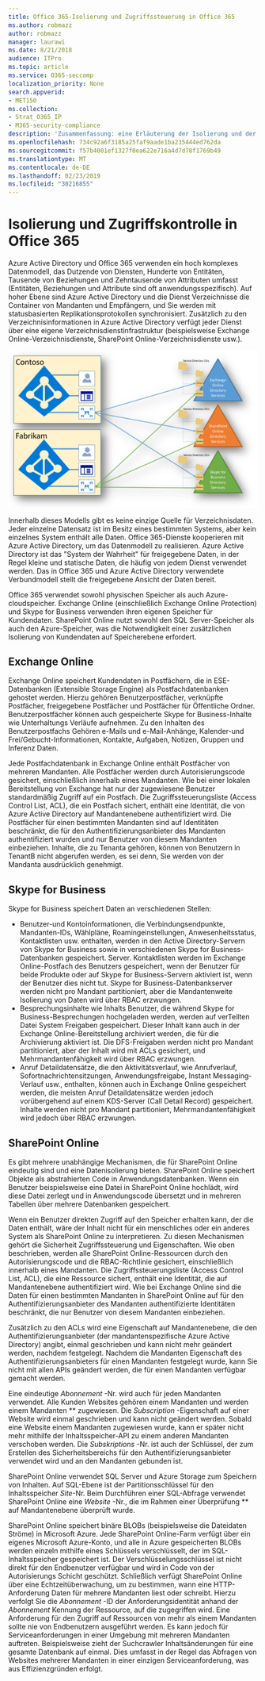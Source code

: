 ```yaml
---
title: Office 365-Isolierung und Zugriffssteuerung in Office 365
ms.author: robmazz
author: robmazz
manager: laurawi
ms.date: 8/21/2018
audience: ITPro
ms.topic: article
ms.service: O365-seccomp
localization_priority: None
search.appverid:
- MET150
ms.collection:
- Strat_O365_IP
- M365-security-compliance
description: 'Zusammenfassung: eine Erläuterung der Isolierung und der Zugriffssteuerung in den verschiedenen Anwendungen von Office 365.'
ms.openlocfilehash: 734c92a6f3185a25faf9aade1ba235444ed762da
ms.sourcegitcommit: f57b4001ef1327f0ea622e716a4d7d78f1769b49
ms.translationtype: MT
ms.contentlocale: de-DE
ms.lasthandoff: 02/23/2019
ms.locfileid: "30216855"
---
```

# <a name="isolation-and-access-control-in-office-365"></a>Isolierung und Zugriffskontrolle in Office 365

Azure Active Directory und Office 365 verwenden ein hoch komplexes Datenmodell, das Dutzende von Diensten, Hunderte von Entitäten, Tausende von Beziehungen und Zehntausende von Attributen umfasst (Entitäten, Beziehungen und Attribute sind oft anwendungsspezifisch). Auf hoher Ebene sind Azure Active Directory und die Dienst Verzeichnisse die Container von Mandanten und Empfängern, und Sie werden mit statusbasierten Replikationsprotokollen synchronisiert. Zusätzlich zu den Verzeichnisinformationen in Azure Active Directory verfügt jeder Dienst über eine eigene Verzeichnisdienstinfrastruktur (beispielsweise Exchange Online-Verzeichnisdienste, SharePoint Online-Verzeichnisdienste usw.). 
 
![Office 365-Mandantendaten Synchronisierung](media/office-365-isolation-tenant-data-sync.png)

Innerhalb dieses Modells gibt es keine einzige Quelle für Verzeichnisdaten. Jeder einzelne Datensatz ist im Besitz eines bestimmten Systems, aber kein einzelnes System enthält alle Daten. Office 365-Dienste kooperieren mit Azure Active Directory, um das Datenmodell zu realisieren. Azure Active Directory ist das "System der Wahrheit" für freigegebene Daten, in der Regel kleine und statische Daten, die häufig von jedem Dienst verwendet werden. Das in Office 365 und Azure Active Directory verwendete Verbundmodell stellt die freigegebene Ansicht der Daten bereit.

Office 365 verwendet sowohl physischen Speicher als auch Azure-cloudspeicher. Exchange Online (einschließlich Exchange Online Protection) und Skype for Business verwenden ihren eigenen Speicher für Kundendaten. SharePoint Online nutzt sowohl den SQL Server-Speicher als auch den Azure-Speicher, was die Notwendigkeit einer zusätzlichen Isolierung von Kundendaten auf Speicherebene erfordert.

## <a name="exchange-online"></a>Exchange Online
Exchange Online speichert Kundendaten in Postfächern, die in ESE-Datenbanken (Extensible Storage Engine) als Postfachdatenbanken gehostet werden. Hierzu gehören Benutzerpostfächer, verknüpfte Postfächer, freigegebene Postfächer und Postfächer für Öffentliche Ordner. Benutzerpostfächer können auch gespeicherte Skype for Business-Inhalte wie Unterhaltungs Verläufe aufnehmen. Zu den Inhalten des Benutzerpostfachs Gehören e-Mails und e-Mail-Anhänge, Kalender-und Frei/Gebucht-Informationen, Kontakte, Aufgaben, Notizen, Gruppen und Inferenz Daten.

Jede Postfachdatenbank in Exchange Online enthält Postfächer von mehreren Mandanten. Alle Postfächer werden durch Autorisierungscode gesichert, einschließlich innerhalb eines Mandanten. Wie bei einer lokalen Bereitstellung von Exchange hat nur der zugewiesene Benutzer standardmäßig Zugriff auf ein Postfach. Die Zugriffssteuerungsliste (Access Control List, ACL), die ein Postfach sichert, enthält eine Identität, die von Azure Active Directory auf Mandantenebene authentifiziert wird. Die Postfächer für einen bestimmten Mandanten sind auf Identitäten beschränkt, die für den Authentifizierungsanbieter des Mandanten authentifiziert wurden und nur Benutzer von diesem Mandanten einbeziehen. Inhalte, die zu Tenanta gehören, können von Benutzern in TenantB nicht abgerufen werden, es sei denn, Sie werden von der Mandanta ausdrücklich genehmigt.

## <a name="skype-for-business"></a>Skype for Business
Skype for Business speichert Daten an verschiedenen Stellen:
- Benutzer-und Kontoinformationen, die Verbindungsendpunkte, Mandanten-IDs, Wählpläne, Roamingeinstellungen, Anwesenheitsstatus, Kontaktlisten usw. enthalten, werden in den Active Directory-Servern von Skype for Business sowie in verschiedenen Skype for Business-Datenbanken gespeichert. Server. Kontaktlisten werden im Exchange Online-Postfach des Benutzers gespeichert, wenn der Benutzer für beide Produkte oder auf Skype for Business-Servern aktiviert ist, wenn der Benutzer dies nicht tut. Skype for Business-Datenbankserver werden nicht pro Mandant partitioniert, aber die Mandantenweite Isolierung von Daten wird über RBAC erzwungen.
- Besprechungsinhalte wie Inhalts Benutzer, die während Skype for Business-Besprechungen hochgeladen werden, werden auf verTeilten Datei System Freigaben gespeichert. Dieser Inhalt kann auch in der Exchange Online-Bereitstellung archiviert werden, die für die Archivierung aktiviert ist. Die DFS-Freigaben werden nicht pro Mandant partitioniert, aber der Inhalt wird mit ACLs gesichert, und Mehrmandantenfähigkeit wird über RBAC erzwungen.
- Anruf Detaildatensätze, die den Aktivitätsverlauf, wie Anrufverlauf, Sofortnachrichtensitzungen, Anwendungsfreigabe, Instant Messaging-Verlauf usw., enthalten, können auch in Exchange Online gespeichert werden, die meisten Anruf Detaildatensätze werden jedoch vorübergehend auf einem KDS-Server (Call Detail Record) gespeichert. Inhalte werden nicht pro Mandant partitioniert, Mehrmandantenfähigkeit wird jedoch über RBAC erzwungen.

## <a name="sharepoint-online"></a>SharePoint Online
Es gibt mehrere unabhängige Mechanismen, die für SharePoint Online eindeutig sind und eine Datenisolierung bieten. SharePoint Online speichert Objekte als abstrahierten Code in Anwendungsdatenbanken. Wenn ein Benutzer beispielsweise eine Datei in SharePoint Online hochlädt, wird diese Datei zerlegt und in Anwendungscode übersetzt und in mehreren Tabellen über mehrere Datenbanken gespeichert.

Wenn ein Benutzer direkten Zugriff auf den Speicher erhalten kann, der die Daten enthält, wäre der Inhalt nicht für ein menschliches oder ein anderes System als SharePoint Online zu interpretieren. Zu diesen Mechanismen gehört die Sicherheit Zugriffssteuerung und Eigenschaften. Wie oben beschrieben, werden alle SharePoint Online-Ressourcen durch den Autorisierungscode und die RBAC-Richtlinie gesichert, einschließlich innerhalb eines Mandanten. Die Zugriffssteuerungsliste (Access Control List, ACL), die eine Ressource sichert, enthält eine Identität, die auf Mandantenebene authentifiziert wird. Wie bei Exchange Online sind die Daten für einen bestimmten Mandanten in SharePoint Online auf für den Authentifizierungsanbieter des Mandanten authentifizierte Identitäten beschränkt, die nur Benutzer von diesem Mandanten einbeziehen.

Zusätzlich zu den ACLs wird eine Eigenschaft auf Mandantenebene, die den Authentifizierungsanbieter (der mandantenspezifische Azure Active Directory) angibt, einmal geschrieben und kann nicht mehr geändert werden, nachdem festgelegt. Nachdem die Mandanten Eigenschaft des Authentifizierungsanbieters für einen Mandanten festgelegt wurde, kann Sie nicht mit allen APIs geändert werden, die für einen Mandanten verfügbar gemacht werden.

Eine eindeutige *Abonnement* -Nr. wird auch für jeden Mandanten verwendet. Alle Kunden Websites gehören einem Mandanten und werden einem Mandanten ** zugewiesen. Die *Subscription* -Eigenschaft auf einer Website wird einmal geschrieben und kann nicht geändert werden. Sobald eine Website einem Mandanten zugewiesen wurde, kann er später nicht mehr mithilfe der Inhaltsspeicher-API zu einem anderen Mandanten verschoben werden. Die *Subskriptions* -Nr. ist auch der Schlüssel, der zum Erstellen des Sicherheitsbereichs für den Authentifizierungsanbieter verwendet wird und an den Mandanten gebunden ist.

SharePoint Online verwendet SQL Server und Azure Storage zum Speichern von Inhalten. Auf SQL-Ebene ist der Partitionsschlüssel für den Inhaltsspeicher *Site*-Nr. Beim Durchführen einer SQL-Abfrage verwendet SharePoint Online eine *Website* -Nr., die im Rahmen einer Überprüfung ** auf Mandantenebene überprüft wurde.

SharePoint Online speichert binäre BLOBs (beispielsweise die Dateidaten Ströme) in Microsoft Azure. Jede SharePoint Online-Farm verfügt über ein eigenes Microsoft Azure-Konto, und alle in Azure gespeicherten BLOBs werden einzeln mithilfe eines Schlüssels verschlüsselt, der im SQL-Inhaltsspeicher gespeichert ist. Der Verschlüsselungsschlüssel ist nicht direkt für den Endbenutzer verfügbar und wird in Code von der Autorisierungs Schicht geschützt. Schließlich verfügt SharePoint Online über eine Echtzeitüberwachung, um zu bestimmen, wann eine HTTP-Anforderung Daten für mehrere Mandanten liest oder schreibt. Hierzu verfolgt Sie die *Abonnement* -ID der Anforderungsidentität anhand der *Abonnement* Kennung der Ressource, auf die zugegriffen wird. Eine Anforderung für den Zugriff auf Ressourcen von mehr als einem Mandanten sollte nie von Endbenutzern ausgeführt werden. Es kann jedoch für Serviceanforderungen in einer Umgebung mit mehreren Mandanten auftreten. Beispielsweise zieht der Suchcrawler Inhaltsänderungen für eine gesamte Datenbank auf einmal. Dies umfasst in der Regel das Abfragen von Websites mehrerer Mandanten in einer einzigen Serviceanforderung, was aus Effizienzgründen erfolgt.
